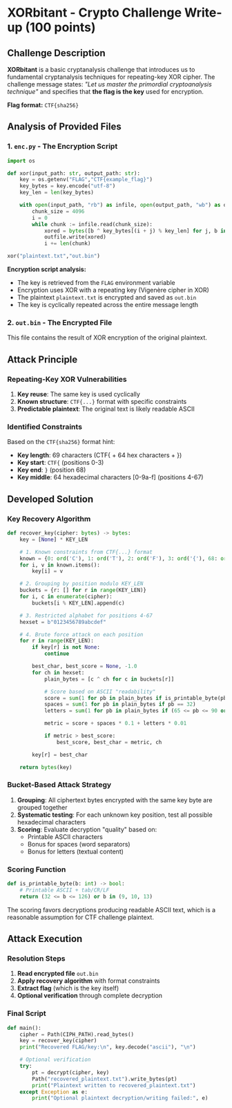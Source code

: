 # XORbitant - Crypto Challenge Write-up (100 points)

## Challenge Description

**XORbitant** is a basic cryptanalysis challenge that introduces us to fundamental cryptanalysis techniques for repeating-key XOR cipher. The challenge message states: _"Let us master the primordial cryptoanalysis technique"_ and specifies that **the flag is the key** used for encryption.

**Flag format:** `CTF{sha256}`

## Analysis of Provided Files

### 1. `enc.py` - The Encryption Script

```python
import os

def xor(input_path: str, output_path: str):
    key = os.getenv("FLAG","CTF{example_flag}")
    key_bytes = key.encode("utf-8")
    key_len = len(key_bytes)

    with open(input_path, "rb") as infile, open(output_path, "wb") as outfile:
        chunk_size = 4096
        i = 0
        while chunk := infile.read(chunk_size):
            xored = bytes([b ^ key_bytes[(i + j) % key_len] for j, b in enumerate(chunk)])
            outfile.write(xored)
            i += len(chunk)

xor("plaintext.txt","out.bin")
```

**Encryption script analysis:**

- The key is retrieved from the `FLAG` environment variable
- Encryption uses XOR with a repeating key (Vigenère cipher in XOR)
- The plaintext `plaintext.txt` is encrypted and saved as `out.bin`
- The key is cyclically repeated across the entire message length

### 2. `out.bin` - The Encrypted File

This file contains the result of XOR encryption of the original plaintext.

## Attack Principle

### Repeating-Key XOR Vulnerabilities

1. **Key reuse**: The same key is used cyclically
2. **Known structure**: `CTF{...}` format with specific constraints
3. **Predictable plaintext**: The original text is likely readable ASCII

### Identified Constraints

Based on the `CTF{sha256}` format hint:

- **Key length**: 69 characters (CTF{ + 64 hex characters + })
- **Key start**: `CTF{` (positions 0-3)
- **Key end**: `}` (position 68)
- **Key middle**: 64 hexadecimal characters [0-9a-f] (positions 4-67)

## Developed Solution

### Key Recovery Algorithm

```python
def recover_key(cipher: bytes) -> bytes:
    key = [None] * KEY_LEN

    # 1. Known constraints from CTF{...} format
    known = {0: ord('C'), 1: ord('T'), 2: ord('F'), 3: ord('{'), 68: ord('}')}
    for i, v in known.items():
        key[i] = v

    # 2. Grouping by position modulo KEY_LEN
    buckets = {r: [] for r in range(KEY_LEN)}
    for i, c in enumerate(cipher):
        buckets[i % KEY_LEN].append(c)

    # 3. Restricted alphabet for positions 4-67
    hexset = b"0123456789abcdef"

    # 4. Brute force attack on each position
    for r in range(KEY_LEN):
        if key[r] is not None:
            continue

        best_char, best_score = None, -1.0
        for ch in hexset:
            plain_bytes = [c ^ ch for c in buckets[r]]

            # Score based on ASCII "readability"
            score = sum(1 for pb in plain_bytes if is_printable_byte(pb))
            spaces = sum(1 for pb in plain_bytes if pb == 32)
            letters = sum(1 for pb in plain_bytes if (65 <= pb <= 90 or 97 <= pb <= 122))

            metric = score + spaces * 0.1 + letters * 0.01

            if metric > best_score:
                best_score, best_char = metric, ch

        key[r] = best_char

    return bytes(key)
```

### Bucket-Based Attack Strategy

1. **Grouping**: All ciphertext bytes encrypted with the same key byte are grouped together
2. **Systematic testing**: For each unknown key position, test all possible hexadecimal characters
3. **Scoring**: Evaluate decryption "quality" based on:
   - Printable ASCII characters
   - Bonus for spaces (word separators)
   - Bonus for letters (textual content)

### Scoring Function

```python
def is_printable_byte(b: int) -> bool:
    # Printable ASCII + tab/CR/LF
    return (32 <= b <= 126) or b in (9, 10, 13)
```

The scoring favors decryptions producing readable ASCII text, which is a reasonable assumption for CTF challenge plaintext.

## Attack Execution

### Resolution Steps

1. **Read encrypted file** `out.bin`
2. **Apply recovery algorithm** with format constraints
3. **Extract flag** (which is the key itself)
4. **Optional verification** through complete decryption

### Final Script

```python
def main():
    cipher = Path(CIPH_PATH).read_bytes()
    key = recover_key(cipher)
    print("Recovered FLAG/key:\n", key.decode("ascii"), "\n")

    # Optional verification
    try:
        pt = decrypt(cipher, key)
        Path("recovered_plaintext.txt").write_bytes(pt)
        print("Plaintext written to recovered_plaintext.txt")
    except Exception as e:
        print("Optional plaintext decryption/writing failed:", e)
```
